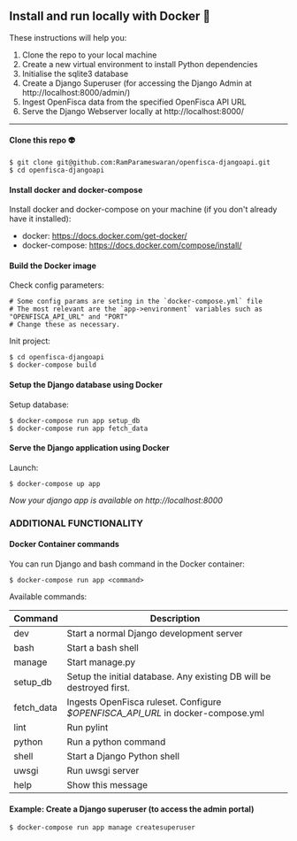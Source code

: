 ## Install and run locally with Docker :house_with_garden:

These instructions will help you:

1. Clone the repo to your local machine
2. Create a new virtual environment to install Python dependencies
3. Initialise the sqlite3 database
4. Create a Django Superuser (for accessing the Django Admin at http://localhost:8000/admin/)
5. Ingest OpenFisca data from the specified OpenFisca API URL
6. Serve the Django Webserver locally at http://localhost:8000/

---

#### Clone this repo :alien:

```
$ git clone git@github.com:RamParameswaran/openfisca-djangoapi.git
$ cd openfisca-djangoapi
```

#### Install docker and docker-compose

Install docker and docker-compose on your machine (if you don't already have it installed):
- docker: https://docs.docker.com/get-docker/
- docker-compose: https://docs.docker.com/compose/install/


#### Build the Docker image

Check config parameters:
```
# Some config params are seting in the `docker-compose.yml` file
# The most relevant are the `app->environment` variables such as "OPENFISCA_API_URL" and "PORT"
# Change these as necessary.

```
Init project:

```
$ cd openfisca-djangoapi
$ docker-compose build
```

#### Setup the Django database using Docker

Setup database:

```
$ docker-compose run app setup_db
$ docker-compose run app fetch_data
```


#### Serve the Django application using Docker

Launch:

```
$ docker-compose up app
```

_Now your django app is available on http://localhost:8000_


### ADDITIONAL FUNCTIONALITY

#### Docker Container commands

You can run Django and bash command in the Docker container:

```
$ docker-compose run app <command>
```

Available commands:

| Command  | Description                                                                     |
| -------- | ------------------------------------------------------------------------------- |
| dev      | Start a normal Django development server                                        |
| bash     | Start a bash shell                                                              |
| manage   | Start manage.py                                                                 |
| setup_db | Setup the initial database. Any existing DB will be destroyed first.
| fetch_data | Ingests OpenFisca ruleset. Configure _$OPENFISCA_API_URL_ in docker-compose.yml |
| lint     | Run pylint                                                                      |
| python   | Run a python command                                                            |
| shell    | Start a Django Python shell                                                     |
| uwsgi    | Run uwsgi server                                                                |
| help     | Show this message                                                               |

#### Example: Create a Django superuser (to access the admin portal)

```
$ docker-compose run app manage createsuperuser
```

